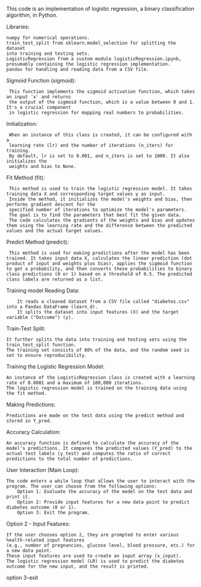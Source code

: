 This code is an implementation of logistic regression, a binary classification algorithm, in Python.

Libraries:

    numpy for numerical operations.
    train_test_split from sklearn.model_selection for splitting the dataset 
    into training and testing sets.
    LogisticRegression from a custom module logisticRegression.ipynb,     
    presumably containing the logistic regression implementation.
    pandas for handling and reading data from a CSV file.


Sigmoid Function (sigmoid): 

     This function implements the sigmoid activation function, which takes an input 'x' and returns 
     the output of the sigmoid function, which is a value between 0 and 1. It's a crucial component 
     in logistic regression for mapping real numbers to probabilities.

Initialization: 

     When an instance of this class is created, it can be configured with a 
     learning rate (lr) and the number of iterations (n_iters) for training. 
     By default, lr is set to 0.001, and n_iters is set to 1000. It also initializes the 
     weights and bias to None.

Fit Method (fit): 

     This method is used to train the logistic regression model. It takes training data X and corresponding target values y as input. 
     Inside the method, it initializes the model's weights and bias, then performs gradient descent for the 
     specified number of iterations to optimize the model's parameters.
     The goal is to find the parameters that best fit the given data. 
     The code calculates the gradients of the weights and bias and updates them using the learning rate and the difference between the predicted values and the actual target values.

Predict Method (predict): 

     This method is used for making predictions after the model has been trained. It takes input data X, calculates the linear prediction (dot product of input and weights plus bias), applies the sigmoid function to get a probability, and then converts these probabilities to binary class predictions (0 or 1) based on a threshold of 0.5. The predicted class labels are returned as a list.

     

 Training model
        Reading Data:
        
        It reads a cleaned dataset from a CSV file called "diabetes.csv" into a Pandas DataFrame (learn_d).
        It splits the dataset into input features (X) and the target variable ("Outcome") (y).

Train-Test Split:

    It further splits the data into training and testing sets using the train_test_split function. 
    The training set consists of 80% of the data, and the random seed is set to ensure reproducibility.

Training the Logistic Regression Model:

    An instance of the LogisticRegression class is created with a learning rate of 0.0001 and a maximum of 100,000 iterations.
    The logistic regression model is trained on the training data using the fit method.

Making Predictions:

    Predictions are made on the test data using the predict method and stored in Y_pred.

Accuracy Calculation:

    An accuracy function is defined to calculate the accuracy of the model's predictions. It compares the predicted values (Y_pred) to the actual test labels (y_test) and computes the ratio of correct predictions to the total number of predictions.

User Interaction (Main Loop):

    The code enters a while loop that allows the user to interact with the program. The user can choose from the following options:
        Option 1: Evaluate the accuracy of the model on the test data and print it.
        Option 2: Provide input features for a new data point to predict diabetes outcome (0 or 1).
        Option 3: Exit the program.

Option 2 - Input Features:

    If the user chooses option 2, they are prompted to enter various health-related input features 
    (e.g., number of pregnancies, glucose level, blood pressure, etc.) for a new data point.
    These input features are used to create an input array (x_input).
    The logistic regression model (LR) is used to predict the diabetes outcome for the new input, and the result is printed.
option 3-exit


    
   
    
